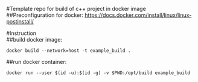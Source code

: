 #Template repo for build of c++ project in docker image  
##Preconfiguration for docker:
https://docs.docker.com/install/linux/linux-postinstall/    

#Instruction  
##build docker image:  
```
docker build --network=host -t example_build .  
```
##run docker container:  
```
docker run --user $(id -u):$(id -g) -v $PWD:/opt/build example_build  
```


